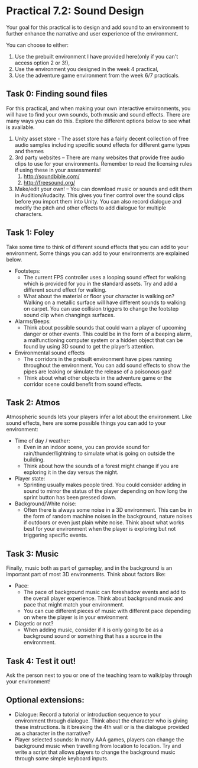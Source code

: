 # Practical 7.2: Sound Design
Your goal for this practical is to design and add sound to an environment to further enhance the narrative and user experience of the environment. 

You can choose to either:
1.	Use the prebuilt environment I have provided here(only if you can't access option 2 or 3!), 
2.	Use the environment you designed in the week 4 practical,  
3.	Use the adventure game environment from the week 6/7 practicals. 

## Task 0: Finding sound files
For this practical, and when making your own interactive environments, you will have to find your own sounds, both music and sound effects. There are many ways you can do this. Explore the different options below to see what is available. 
1.	Unity asset store - The asset store has a fairly decent collection of free audio samples including specific sound effects for different game types and themes 
2.	3rd party websites – There are many websites that provide free audio clips to use for your environments. Remember to read the licensing rules if using these in your assessments! 
    1. http://soundbible.com/
    2. http://freesound.org/
3.	Make/edit your own! – You can download music or sounds and edit them in Audition/Audacity. This gives you finer control over the sound clips before you import them into Unity. You can also record dialogue and modify the pitch and other effects to add dialogue for multiple characters. 

## Task 1: Foley
Take some time to think of different sound effects that you can add to your environment. Some things you can add to your environments are explained below. 
- Footsteps:
  - The current FPS controller uses a looping sound effect for walking which is provided for you in the standard assets. Try and add a different sound effect for walking. 
  - What about the material or floor your character is walking on? Walking on a metallic surface will have different sounds to walking on carpet. You can use collision triggers to change the footstep sound clip when changings surfaces. 
- Alarms/Beeps:
  - Think about possible sounds that could warn a player of upcoming danger or other events. This could be in the form of a beeping alarm, a malfunctioning computer system or a hidden object that can be found by using 3D sound to get the player’s attention. 
- Environmental sound effects 
  - The corridors in the prebuilt environment have pipes running throughout the environment. You can add sound effects to show the pipes are leaking or simulate the release of a poisonous gas! 
  - Think about what other objects in the adventure game or the corridor scene could benefit from sound effects. 
  
## Task 2: Atmos
Atmospheric sounds lets your players infer a lot about the environment. Like sound effects, here are some possible things you can add to your environment: 
- Time of day / weather: 
  - Even in an indoor scene, you can provide sound for rain/thunder/lightning to simulate what is going on outside the building. 
  - Think about how the sounds of a forest might change if you are exploring it in the day versus the night. 
- Player state: 
  - Sprinting usually makes people tired. You could consider adding in sound to mirror the status of the player depending on how long the sprint button has been pressed down. 
- Background/White noise: 
  - Often there is always some noise in a 3D environment. This can be in the form of random machine noises in the background, nature noises if outdoors or even just plain white noise. Think about what works best for your environment when the player is exploring but not triggering specific events. 
 
## Task 3: Music 
Finally, music both as part of gameplay, and in the background is an important part of most 3D environments. Think about factors like: 
- Pace:
  - The pace of background music can foreshadow events and add to the overall player experience. Think about background music and pace that might match your environment.
  - You can cue different pieces of music with different pace depending on where the player is in your environment 
- Diagetic or not? 
  - When adding music, consider if it is only going to be as a background sound or something that has a source in the environment. 
  
## Task 4: Test it out!
Ask the person next to you or one of the teaching team to walk/play through your environment!

## Optional extensions: 
- Dialogue: Record a tutorial or introduction sequence to your environment through dialogue. Think about the character who is giving these instructions. Is it breaking the 4th wall or is the dialogue provided as a character in the narrative? 
- Player selected sounds: In many AAA games, players can change the background music when travelling from location to location. Try and write a script that allows players to change the background music through some simple keyboard inputs. 


